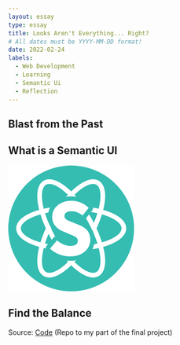 ```yaml
---
layout: essay
type: essay
title: Looks Aren't Everything... Right?
# All dates must be YYYY-MM-DD format!
date: 2022-02-24
labels:
  - Web Development
  - Learning
  - Semantic Ui
  - Reflection
---
```

## Blast from the Past



## What is a Semantic UI
<img class="ui medium right floated rounded image" src="../images/SemanticUi.png">



## Find the Balance



Source: <a href="https://github.com/Scott-Yuk/Final"><i class="large github icon"></i>Code</a> (Repo to my part of the final project)
